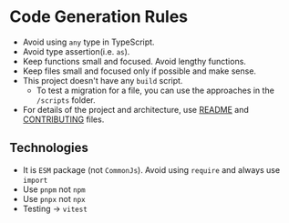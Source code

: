 # Code Generation Rules

- Avoid using `any` type in TypeScript.
- Avoid type assertion(i.e. `as`).
- Keep functions small and focused. Avoid lengthy functions.
- Keep files small and focused only if possible and make sense.
- This project doesn't have any `build` script.
  - To test a migration for a file, you can use the approaches in the `/scripts` folder.
- For details of the project and architecture, use [README](//README.md) and [CONTRIBUTING](/CONTRIBUTING.md) files.

## Technologies

- It is `ESM` package (not `CommonJs`). Avoid using `require` and always use `import`
- Use `pnpm` not `npm`
- Use `pnpx` not `npx`
- Testing -> `vitest`
